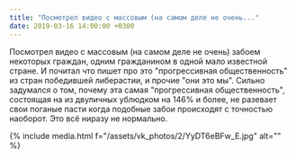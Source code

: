 ```yaml
---
title: "Посмотрел видео с массовым (на самом деле не очень..."
date: 2019-03-16 14:00:00 +0300
---
```


Посмотрел видео с массовым (на самом деле не очень) забоем некоторых граждан, одним гражданином в одной мало известной стране. И почитал что пишет про это "прогрессивная общественность" из стран победившей либерастии, и прочие "они это мы". Сильно задумался о том, почему эта самая "прогрессивная общественность", состоящая на из двуличных ублюдком на 146% и более, не разевает свои поганые пасти когда подобные забои происходят с точностью наоборот. Это всё ниразу не нормально.

{% include media.html f="/assets/vk_photos/2/YyDT6eBFw_E.jpg" alt="" %}
